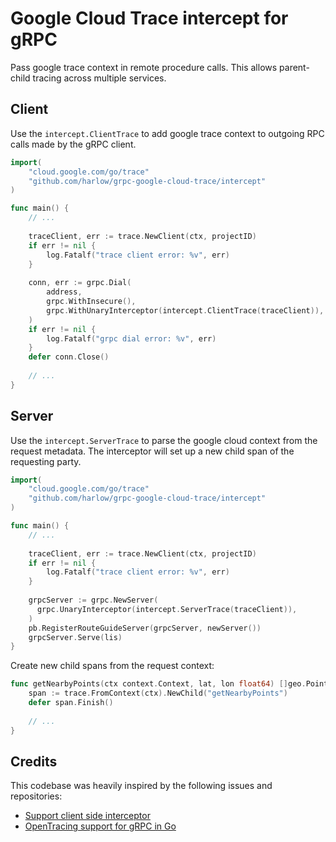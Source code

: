 # Google Cloud Trace intercept for gRPC 

Pass google trace context in remote procedure calls. This allows parent-child tracing across multiple services.

## Client

Use the `intercept.ClientTrace` to add google trace context to outgoing RPC calls
made by the gRPC client.

```go
import(
	"cloud.google.com/go/trace"
	"github.com/harlow/grpc-google-cloud-trace/intercept"
)   

func main() {
	// ...
	
	traceClient, err := trace.NewClient(ctx, projectID)
	if err != nil {
		log.Fatalf("trace client error: %v", err)
	}
	
	conn, err := grpc.Dial(
		address, 
		grpc.WithInsecure(),
		grpc.WithUnaryInterceptor(intercept.ClientTrace(traceClient)),
	)
	if err != nil {
		log.Fatalf("grpc dial error: %v", err)
	}
	defer conn.Close()
	
	// ...
}
```

## Server

Use the `intercept.ServerTrace` to parse the google cloud context from the request
metadata. The interceptor will set up a new child span of the requesting party.

```go
import(
	"cloud.google.com/go/trace"
	"github.com/harlow/grpc-google-cloud-trace/intercept"
)   

func main() {
	// ...
	
	traceClient, err := trace.NewClient(ctx, projectID)
	if err != nil {
		log.Fatalf("trace client error: %v", err)
	}
	
	grpcServer := grpc.NewServer(
	  grpc.UnaryInterceptor(intercept.ServerTrace(traceClient)),
  	)
 	pb.RegisterRouteGuideServer(grpcServer, newServer())
	grpcServer.Serve(lis)
}
```

Create new child spans from the request context:

```go
func getNearbyPoints(ctx context.Context, lat, lon float64) []geo.Point {
	span := trace.FromContext(ctx).NewChild("getNearbyPoints")
	defer span.Finish()
	
	// ...
}
```

## Credits

This codebase was heavily inspired by the following issues and repositories:

* [Support client side interceptor](https://github.com/grpc/grpc-go/pull/867)
* [OpenTracing support for gRPC in Go](https://github.com/grpc-ecosystem/grpc-opentracing/tree/master/go/otgrpc)
